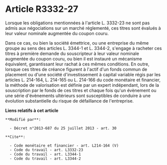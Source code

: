 # Article R3332-27

Lorsque les obligations mentionnées à l'article L. 3332-23 ne sont pas admis aux négociations sur un marché réglementé, ces
titres sont évalués à leur valeur nominale augmentée du coupon couru. 

Dans ce cas, ou bien la société émettrice, ou une entreprise du même groupe au sens des articles L. 3344-1 et L. 3344-2,
s'engage à racheter ces titres à première demande du souscripteur à leur valeur nominale augmentée du coupon couru, ou bien
il est instauré un mécanisme équivalent, garantissant leur rachat à ces mêmes conditions. En outre, lorsque ces titres de
créance figurent à l'actif d'un fonds commun de placement ou d'une société d'investissement à capital variable régis par les
articles L. 214-164, L. 214-165 ou L. 214-166 du code monétaire et financier, la méthode de valorisation est définie par un
expert indépendant, lors de la souscription par le fonds de ces titres et chaque fois qu'un évènement ou une série
d'évènements ultérieurs sont susceptibles de conduire à une évolution substantielle du risque de défaillance de l'entreprise.

**Liens relatifs à cet article**

	**Modifié par**:

	  - Décret n°2013-687 du 25 juillet 2013 - art. 30

	**Cite**:

	  - Code monétaire et financier - art. L214-164 (V)
	  - Code du travail - art. L3332-23
	  - Code du travail - art. L3344-1
	  - Code du travail - art. L3344-2
